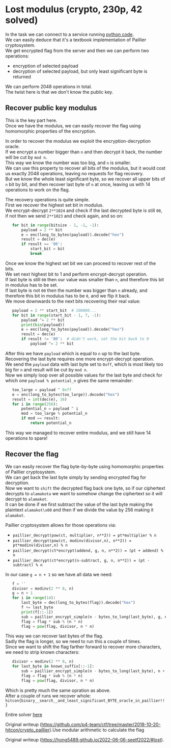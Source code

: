 # Lost modulus (crypto, 230p, 42 solved)

In the task we can connect to a service running [python
code](paillier_hitcon.py).  
We can easily deduce that it's a textbook implementation of Paillier
cryptosystem.  
We get encrypted flag from the server and then we can perform two operations:

- encryption of selected payload  
- decryption of selected payload, but only least significant byte is returned

We can perform 2048 operations in total.  
The twist here is that we don't know the public key.

## Recover public key modulus

This is the key part here.  
Once we have the modulus, we can easily recover the flag using homomorphic
properties of the encryption.

In order to recover the modulus we exploit the encryption-decryption oracle.  
If we encrypt a number bigger than `n` and then decrypt it back, the number
will be cut by `mod n`.  
This way we know the number was too big, and `n` is smaller.  
We can use this property to recover all bits of the modulus, but it would cost
us exactly 2048 operations, leaving no requests for flag recovery.  
But we know the whole least significant byte, so we recover all upper bits of
`n` bit by bit, and then recover last byte of `n` at once, leaving us with 14
operations to work on the flag.

The recovery operations is quite simple.  
First we recover the highest set bit in modulus.  
We encrypt-decrypt `2**1024` and check if the last decrypted byte is still
`00`, if not then we send `2**1023` and check again, and so on:

```python  
   for bit in range(bitsize - 1, -1, -1):  
       payload = 2 ** bit  
       e = enc(long_to_bytes(payload)).decode("hex")  
       result = dec(e)  
       if result == '00':  
           start_bit = bit  
           break  
```

Once we know the highest set bit we can proceed to recover rest of the bits.  
We set next highest bit to 1 and perform encrypt-decrypt operation.  
If last byte is still `00` then our value was smaller than `n`, and therefore
this bit in modulus has to be set.  
If last byte is not `00` then the number was bigger than `n` already, and
therefore this bit in modulus has to be `0`, and we flip it back.  
We move downwards to the next bits recovering their real value:

```python  
   payload = 2 ** start_bit  # 100000...  
   for bit in range(start_bit - 1, 7, -1):  
       payload ^= 2 ** bit  
       print(bin(payload))  
       e = enc(long_to_bytes(payload)).decode("hex")  
       result = dec(e)  
       if result != '00':  # didn't work, set the bit back to 0  
           payload ^= 2 ** bit  
```

After this we have `payload` which is equal to `n` up to the last byte.  
Recovering the last byte requires one more encrypt-decrypt operation.  
We send the `payload` data with last byte set to `0xff`, which is most likely
too big for `n` and result will be cut by `mod n`.  
Now we simply loop over all possible values for the last byte and check for
which one `payload % potential_n` gives the same remainder:

```python  
   too_large = payload ^ 0xff  
   e = enc(long_to_bytes(too_large)).decode("hex")  
   result = int(dec(e), 16)  
   for i in range(256):  
       potential_n = payload ^ i  
       mod = too_large % potential_n  
       if mod == result:  
           return potential_n  
```

This way we managed to recover entire modulus, and we still have 14 operations
to spare!

## Recover the flag

We can easily recover the flag byte-by-byte using homomorphic properties of
Paillier cryptosystem.  
We can get back the last byte simply by sending encrypted flag for decryption.  
Now we want to `shift` the decrypted flag back one byte, so if our ciphertext
decrypts to `alamakota` we want to somehow change the ciphertext so it will
decrypt to `alamakot`.  
It can be done if we first subtract the value of the last byte making the
plaintext `alamakot\x00` and then if we divide the value by 256 making it
`alamakot`.

Paillier cryptosystem allows for those operations via:

- `paillier_decrypt(pow(ct, multiplier, n**2)) = pt*multiplier % n`  
- `paillier_decrypt(pow(ct, modinv(divisor,n), n**2)) = pt*modinv(divisor,n) % n`  
- `paillier_decrypt(ct*encrypt(addend, g, n, n**2)) = (pt + addend) % n`  
- `paillier_decrypt(ct*encrypt(n-subtract, g, n, n**2)) = (pt - subtract) % n`

In our case `g = n + 1` so we have all data we need:

```python  
   f = ''  
   divisor = modinv(2 ** 8, n)  
   g = n + 1  
   for i in range(14):  
       last_byte = dec(long_to_bytes(flag)).decode("hex")  
       f += last_byte  
       print(f[::-1])  
       sub = paillier_encrypt_simple(n - bytes_to_long(last_byte), g, n)  
       flag = flag * sub % (n * n)  
       flag = pow(flag, divisor, n * n)  
```

This way we can recover last bytes of the flag.  
Sadly the flag is longer, so we need to run this a couple of times.  
Since we want to shift the flag farther forward to recover more characters, we
need to strip known characters:

```python  
   divisor = modinv(2 ** 8, n)  
   for last_byte in known_suffix[::-1]:  
       sub = paillier_encrypt_simple(n - bytes_to_long(last_byte), n + 1, n)  
       flag = flag * sub % (n * n)  
       flag = pow(flag, divisor, n * n)  
```

Which is pretty much the same opration as above.  
After a couple of runs we recover whole:
`hitcon{binary__search__and_least_significant_BYTE_oracle_in_paillier!!}`

Entire solver [here](paillier_solver.py)  

Original writeup
(https://github.com/p4-team/ctf/tree/master/2018-10-20-hitcon/crypto_paillier).Use modular arithmetic to calculate the flag

Original writeup (https://hong5489.github.io/2022-06-06-seetf2022/#lost).